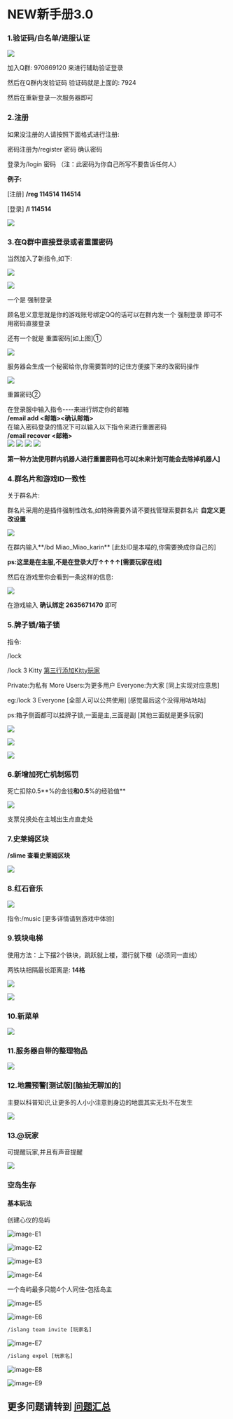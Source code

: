 # NEW新手册3.0

### 1.验证码/白名单/进服认证

![](../images_fhxm/D/D1.png)

加入Q群: 970869120  来进行辅助验证登录

然后在Q群内发验证码   验证码就是上面的:  7924

然后在重新登录一次服务器即可

### 2.注册

如果没注册的人请按照下面格式进行注册:

密码注册为/register 密码 确认密码

登录为/login 密码
（注：此密码为你自己所写不要告诉任何人）

**例子:**

[注册]   **/reg 114514 114514**    

[登录]   **/l 114514**

![](../images_fhxm/D/D2.png)

### 3.在Q群中直接登录或者重置密码

当然加入了新指令,如下:

![](../images_fhxm/D/D3.png)

![](../images_fhxm/D/D4.png)

一个是   强制登录

顾名思义意思就是你的游戏账号绑定QQ的话可以在群内发一个 强制登录 即可不用密码直接登录

还有一个就是  重置密码[如上图]①

![](../images_fhxm/D/D5.png)

服务器会生成一个秘密给你,你需要暂时的记住方便接下来的改密码操作

![](../images_fhxm/D/D6.png)

重置密码②

在登录服中输入指令----来进行绑定你的邮箱<br>
**/email add <邮箱><确认邮箱>**<br>
在输入密码登录的情况下可以输入以下指令来进行重置密码<br>
**/email recover <邮箱>**<br>
![](../images_fhxm/D/D21.png)
![](../images_fhxm/D/D22.png)
![](../images_fhxm/D/D23.png)
![](../images_fhxm/D/D24.png)

**第一种方法使用群内机器人进行重置密码也可以[未来计划可能会去除掉机器人]**
### 4.群名片和游戏ID一致性

关于群名片:

群名片采用的是插件强制性改名,如特殊需要外请不要找管理索要群名片  **自定义更改设置**

![](../images_fhxm/D/D7.png)

在群内输入**/bd Miao_Miao_karin**  [此处ID是本喵的,你需要换成你自己的] 

**ps:这里是在主服,不是在登录大厅↑↑↑↑[需要玩家在线]**

然后在游戏里你会看到一条这样的信息:

![](../images_fhxm/D/D8.png)

在游戏输入 **确认绑定 2635671470**     即可

### 5.牌子锁/箱子锁

指令:

/lock

/lock 3 Kitty  [第三行添加Kitty玩家](即可让其使用该箱子)

Private:为私有     More Users:为更多用户     Everyone:为大家     [同上实现对应意思]

eg:/lock 3 Everyone [全部人可以公共使用]   [感觉最后这个没得用咕咕咕]

ps:箱子侧面都可以挂牌子锁,一面是主,三面是副   [其他三面就是更多玩家]

![](../images_fhxm/D/D9.png)

![](../images_fhxm/D/D10.png)

![](../images_fhxm/D/D11.png)

### 6.新增加死亡机制惩罚

死亡扣除0.5**%的金钱**和0.5**%的经验值**

![](../images_fhxm/D/D12.png)

支票兑换处在主城出生点直走处

### 7.史莱姆区块

**/slime 查看史莱姆区块**

![](../images_fhxm/D/D13.png)

### 8.红石音乐

![](../images_fhxm/D/D20.png)

指令:/music  [更多详情请到游戏中体验]

### 9.铁块电梯

使用方法：上下摆2个铁块，跳跃就上楼，潜行就下楼（必须同一直线）

两铁块相隔最长距离是: **14格**

![](../images_fhxm/D/D14.png)

![](../images_fhxm/D/D15.png)

### 10.新菜单

![](../images_fhxm/D/D16.png)

### 11.服务器自带的整理物品

![](../images_fhxm/D/D17.png)

### 12.地震预警[测试版][脑抽无聊加的]

主要以科普知识,让更多的人小小注意到身边的地震其实无处不在发生

![](../images_fhxm/D/D18.png)
### 13.@玩家

可提醒玩家,并且有声音提醒

![](../images_fhxm/D/D19.png)

### 空岛生存

#### 基本玩法

创建心仪的岛屿

![image-E1](../images_fhxm/E/E1.png)

![image-E2](../images_fhxm/E/E2.png)

![image-E3](../images_fhxm/E/E3.png)

![image-E4](../images_fhxm/E/E4.png)

一个岛屿最多只能4个人同住-包括岛主

![image-E5](../images_fhxm/E/E5.png)

![image-E6](../images_fhxm/E/E6.png)

```txt
/islang team invite [玩家名]
```

![image-E7](../images_fhxm/E/E7.png)

```txt
/islang expel [玩家名]
```

![image-E8](../images_fhxm/E/E8.png)

![image-E9](../images_fhxm/E/E9.png)

## **更多问题请转到 [问题汇总](/Related_problem/Summary.md)**